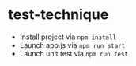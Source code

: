 # test-technique

- Install project via `npm install`
- Launch app.js via `npm run start`
- Launch unit test via `npm run test`
